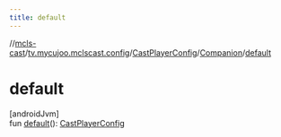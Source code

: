 ```yaml
---
title: default
---
```

//[mcls-cast](../../../../index.html)/[tv.mycujoo.mclscast.config](../../index.html)/[CastPlayerConfig](../index.html)/[Companion](index.html)/[default](default.html)



# default



[androidJvm]\
fun [default](default.html)(): [CastPlayerConfig](../index.html)




